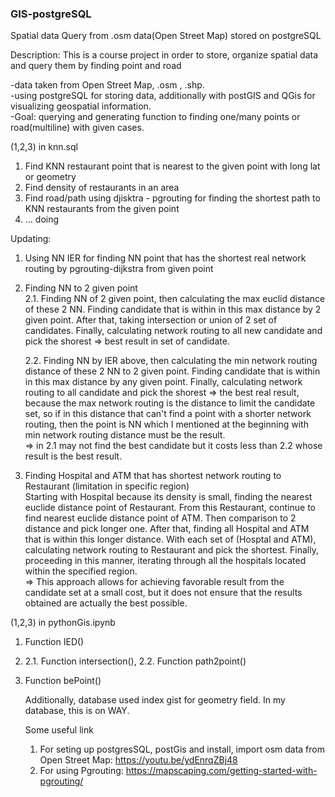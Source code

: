 ### GIS-postgreSQL
Spatial data Query from .osm data(Open Street Map) stored on postgreSQL  

  
Description: This is a course project in order to store, organize spatial data and query them by finding point and road  

  
-data taken from Open Street Map, .osm , .shp.  
-using postgreSQL for storing data, additionally with postGIS and QGis for visualizing geospatial information.  
-Goal: querying and generating function to finding one/many points or road(multiline) with given cases.  

(1,2,3) in knn.sql  

  1. Find KNN restaurant point that is nearest to the given point with long lat or geometry 
  2. Find density of restaurants in an area
  3. Find road/path using djisktra - pgrouting for finding the shortest path to KNN restaurants from the given point
  4. ... doing


Updating:
1. Using NN IER for finding NN point that has the shortest real network routing by pgrouting-dijkstra from given point  
   
2. Finding NN to 2 given point  
   2.1. Finding NN of 2 given point, then calculating the max euclid distance of these 2 NN. Finding candidate that is within in this max distance by 2 given point. After that, taking intersection or union of 2 set of candidates. Finally, calculating network routing to all new candidate and pick the shorest => best result in set of candidate.
     
   2.2. Finding NN by IER above, then calculating the min network routing distance of these 2 NN to 2 given point. Finding candidate that is within in this max distance by any given point. Finally, calculating network routing to all candidate and pick the shorest => the best real result, because the max network routing is the distance to limit the candidate set, so if in this distance that can't find a point with a shorter network routing, then the point is NN which I mentioned at the beginning with min network routing distance must be the result.  
  => in 2.1 may not find the best candidate but it costs less than 2.2 whose result is the best result.  

4. Finding Hospital and ATM that has shortest network routing to Restaurant (limitation in specific region)  
   Starting with Hospital because its density is small, finding the nearest euclide distance point of Restaurant. From this Restaurant, continue to find nearest euclide distance point of ATM. Then comparison to 2 distance and pick longer one. After that, finding all Hospital and ATM that is within this longer distance. With each set of (Hosptal and ATM), calculating network routing to Restaurant and pick the shortest. Finally, proceeding in this manner, iterating through all the hospitals located within the specified region.  
   => This approach allows for achieving favorable result from the candidate set at a small cost, but it does not ensure that the results obtained are actually the best possible.  

(1,2,3) in pythonGis.ipynb  
1. Function IED()
2. 2.1. Function intersection(),
   2.2. Function path2point()
3. Function bePoint()

   Additionally, database used index gist for geometry field. In my database, this is on WAY.  
   
   Some useful link  
   1. For seting up postgresSQL, postGis and install, import osm data from Open Street Map: https://youtu.be/ydEnrqZBj48
   2. For using Pgrouting: https://mapscaping.com/getting-started-with-pgrouting/
   
   
   


